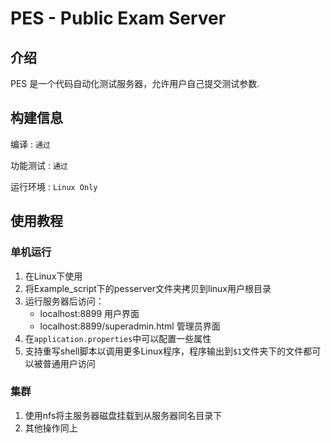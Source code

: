 # PES - Public Exam Server

## 介绍
PES 是一个代码自动化测试服务器，允许用户自己提交测试参数.

## 构建信息

编译 : `通过`

功能测试 : `通过`

运行环境 : `Linux Only`

## 使用教程
### 单机运行
1. 在Linux下使用
1. 将Example_script下的pesserver文件夹拷贝到linux用户根目录
1. 运行服务器后访问：
    * localhost:8899 用户界面
    * localhost:8899/superadmin.html 管理员界面
1. 在`application.properties`中可以配置一些属性
1. 支持重写shell脚本以调用更多Linux程序，程序输出到`$1`文件夹下的文件都可以被普通用户访问
### 集群
1. 使用nfs将主服务器磁盘挂载到从服务器同名目录下
1. 其他操作同上
